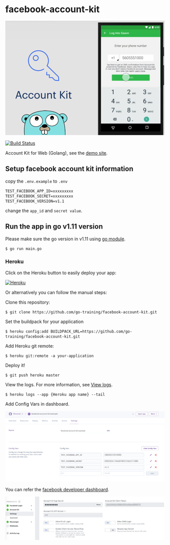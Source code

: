 # facebook-account-kit

<img src="./images/screen.png">

[![Build Status](https://cloud.drone.io/api/badges/go-training/facebook-account-kit/status.svg)](https://cloud.drone.io/go-training/facebook-account-kit)

Account Kit for Web (Golang), see the [demo site](https://facebook-account-kit-example.herokuapp.com/).

## Setup facebook account kit information

copy the `.env.example` to `.env`

```
TEST_FACEBOOK_APP_ID=xxxxxxxxx
TEST_FACEBOOK_SECRET=xxxxxxxxx
TEST_FACEBOOK_VERSION=v1.1
```

change the `app_id` and `secret value`.

## Run the app in go v1.11 version

Please make sure the go version in v1.11 using [go module](https://github.com/golang/go/wiki/Modules).

```sh
$ go run main.go
```


### Heroku

Click on the Heroku button to easily deploy your app:

[![Heroku](https://www.herokucdn.com/deploy/button.png)](https://heroku.com/deploy)

Or alternatively you can follow the manual steps:

Clone this repository:

```
$ git clone https://github.com/go-training/facebook-account-kit.git
```

Set the buildpack for your application

```
$ heroku config:add BUILDPACK_URL=https://github.com/go-training/facebook-account-kit.git
```

Add Heroku git remote:

```
$ heroku git:remote -a your-application
```

Deploy it!

```
$ git push heroku master
```

View the logs. For more information, see [View logs](https://devcenter.heroku.com/articles/logging#view-logs).

```
$ heroku logs --app {Heroku app name} --tail
```

Add Config Vars in dashboard.

<img src="./images/config-vars.png" />

You can refer the [facebook developer dashboard](https://developers.facebook.com/apps/).

<img src="./images/facebook-account-kit.png" />
